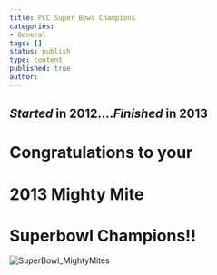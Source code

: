 ```yaml
---
title: PCC Super Bowl Champions
categories:
- General
tags: []
status: publish
type: content
published: true
author: 
---
```

## _Started_ in 2012...._Finished_ in 2013

# Congratulations to your 

# 2013 Mighty Mite 

# Superbowl Champions!!

![SuperBowl_MightyMites](http://mvcowboysfootball.files.wordpress.com/2013/11/superbowl_mightymites.jpg)

